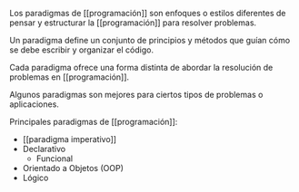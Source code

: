 Los paradigmas de [[programación]] son enfoques o estilos diferentes de pensar y estructurar la [[programación]] para resolver problemas.

Un paradigma define un conjunto de principios y métodos que guían cómo se debe escribir y organizar el código.

Cada paradigma ofrece una forma distinta de abordar la resolución de problemas en [[programación]]. 

Algunos paradigmas son mejores para ciertos tipos de problemas o aplicaciones.

Principales paradigmas de [[programación]]:

+ [[paradigma imperativo]]
+ Declarativo
	+ Funcional
+ Orientado a Objetos (OOP)
+ Lógico

